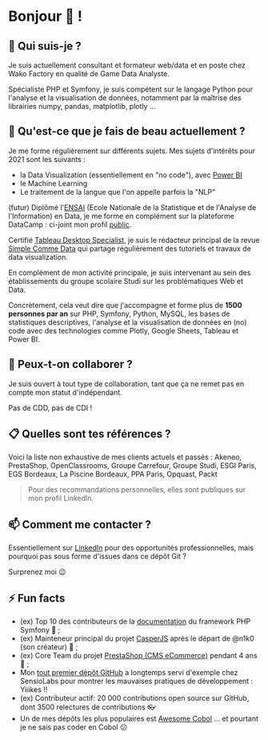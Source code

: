 # Bonjour 👋 !

## 🔭 Qui suis-je ?

Je suis actuellement consultant et formateur web/data et en poste chez Wako Factory en qualité de Game Data Analyste.

Spécialiste PHP et Symfony, je suis compétent sur le langage Python pour l'analyse et la visualisation de données, notamment par la maîtrise des librairies numpy, pandas, matplotlib, plotly ...


## 🌱 Qu'est-ce que je fais de beau actuellement ?

Je me forme régulièrement sur différents sujets. Mes sujets d'intérêts pour 2021 sont les suivants :

* la Data Visualization (essentiellement en "no code"), avec [Power BI](https://powerbi.microsoft.com/fr-fr/)
* le Machine Learning
* Le traitement de la langue que l'on appelle parfois la "NLP"

(futur) Diplômé l'[ENSAI](http://ensai.fr/) (Ecole Nationale de la Statistique et de l'Analyse de l'Information) en Data, je me forme en complément sur la plateforme DataCamp : ci-joint mon profil [public](https://www.datacamp.com/profile/mickaelandrieu).

Certifié [Tableau Desktop Specialist](https://www.youracclaim.com/badges/adf2541b-3d85-4b06-bf1c-3a6621886e0f?source=linked_in_profile), je suis le rédacteur principal de la revue [Simple Comme Data](https://medium.com/simple-comme-data) qui partage régulièrement des tutoriels et travaux de data visualization.

En complément de mon activité principale, je suis intervenant au sein des établissements du groupe scolaire Studi sur les problématiques Web et Data.

Concrètement, cela veut dire que j'accompagne et forme plus de **1500 personnes par an** sur PHP, Symfony, Python, MySQL, les bases de statistiques descriptives, l'analyse et la visualisation de données en (no) code avec des technologies comme Plotly, Google Sheets, Tableau et Power BI.

## 👯 Peux-t-on collaborer ?

Je suis ouvert à tout type de collaboration, tant que ça ne remet pas en compte mon statut d'indépendant.

Pas de CDD, pas de CDI !

## :clipboard: Quelles sont tes références ?

Voici la liste non exhaustive de mes clients actuels et passés : Akeneo, PrestaShop, OpenClassrooms, Groupe Carrefour, Groupe Studi, ESGI Paris, EGS Bordeaux, La Piscine Bordeaux, PPA Paris, Opquast, Packt

> Pour des recommandations personnelles, elles sont publiques sur mon profil LinkedIn.

## 📫 Comment me contacter ?

Essentiellement sur [LinkedIn](https://www.linkedin.com/in/mickaelandrieu/) pour des opportunités professionnelles, mais pourquoi pas sous forme d'issues dans ce dépôt Git ?

Surprenez moi 😉

## ⚡ Fun facts

* (ex) Top 10 des contributeurs de la [documentation](https://github.com/symfony/symfony-docs) du framework PHP Symfony 🎵 ;
* (ex) Mainteneur principal du projet [CasperJS](https://github.com/casperjs/casperjs) après le départ de @n1k0 (son créateur) 👻 ;
* (ex) Core Team du projet [PrestaShop (CMS eCommerce)](https://github.com/prestashop/prestashop) pendant 4 ans 🐧 ;
* Mon [tout premier dépôt GitHub](https://github.com/mickaelandrieu/WePlayMusic.fr) a longtemps servi d'exemple chez SensioLabs pour montrer les mauvaises pratiques de développement : Yiiikes !!
* (ex) Contributeur actif: 20 000 contributions open source sur GitHub, dont 3500 relectures de contributions 👓
* Un de mes dépôts les plus populaires est [Awesome Cobol](https://github.com/mickaelandrieu/awesome-cobol) ... et pourtant je ne sais pas coder en Cobol 😕
